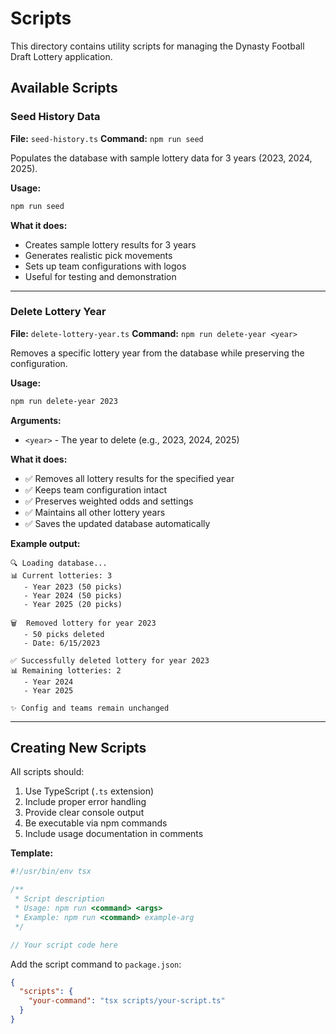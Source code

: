 # Scripts

This directory contains utility scripts for managing the Dynasty Football Draft Lottery application.

## Available Scripts

### Seed History Data
**File:** `seed-history.ts`
**Command:** `npm run seed`

Populates the database with sample lottery data for 3 years (2023, 2024, 2025).

**Usage:**
```bash
npm run seed
```

**What it does:**
- Creates sample lottery results for 3 years
- Generates realistic pick movements
- Sets up team configurations with logos
- Useful for testing and demonstration

---

### Delete Lottery Year
**File:** `delete-lottery-year.ts`
**Command:** `npm run delete-year <year>`

Removes a specific lottery year from the database while preserving the configuration.

**Usage:**
```bash
npm run delete-year 2023
```

**Arguments:**
- `<year>` - The year to delete (e.g., 2023, 2024, 2025)

**What it does:**
- ✅ Removes all lottery results for the specified year
- ✅ Keeps team configuration intact
- ✅ Preserves weighted odds and settings
- ✅ Maintains all other lottery years
- ✅ Saves the updated database automatically

**Example output:**
```
🔍 Loading database...
📊 Current lotteries: 3
   - Year 2023 (50 picks)
   - Year 2024 (50 picks)
   - Year 2025 (20 picks)

🗑️  Removed lottery for year 2023
   - 50 picks deleted
   - Date: 6/15/2023

✅ Successfully deleted lottery for year 2023
📊 Remaining lotteries: 2
   - Year 2024
   - Year 2025

✨ Config and teams remain unchanged
```

---

## Creating New Scripts

All scripts should:
1. Use TypeScript (`.ts` extension)
2. Include proper error handling
3. Provide clear console output
4. Be executable via npm commands
5. Include usage documentation in comments

**Template:**
```typescript
#!/usr/bin/env tsx

/**
 * Script description
 * Usage: npm run <command> <args>
 * Example: npm run <command> example-arg
 */

// Your script code here
```

Add the script command to `package.json`:
```json
{
  "scripts": {
    "your-command": "tsx scripts/your-script.ts"
  }
}
```
